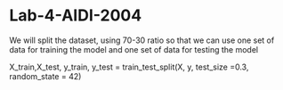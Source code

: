 # Lab-4-AIDI-2004


We will split the dataset, using 70-30 ratio so that we can use one set of data for training the model and one set of data for testing the model

X_train,X_test, y_train, y_test = train_test_split(X, y, test_size =0.3, random_state = 42) 

